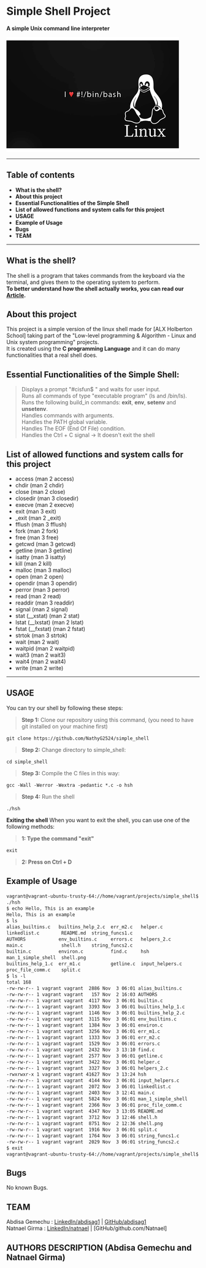 # Simple Shell Project

**A simple Unix command line interpreter**

![shell](/shell.png)


****
## Table of contents
 - **What is the shell?**
 - **About this project**
 - **Essential Functionalities of the Simple Shell**
 - **List of allowed functions and system calls for this project**
 - **USAGE**
 - **Example of Usage**
 - **Bugs**
 - **TEAM**
 ****

## What is the shell?
The shell is a program that takes commands from the keyboard via the terminal, and gives them to the operating system to perform.\
**To better understand how the shell actually works, you can read our [Article].**

## About this project
This project is a simple version of the linux shell made for [ALX Holberton School] taking part of the "Low-level programming & Algorithm - Linux and Unix system programming" projects.\
It is created using the **C programming Language** and it can do many functionalities that a real shell does.

## Essential Functionalities of the Simple Shell:
> Displays a prompt "#cisfun$ " and waits for user input.\
> Runs all commands of type "executable program" (ls and /bin/ls).\
> Runs the following build_in commands: **exit**, **env**, **setenv** and **unsetenv**.\
> Handles commands with arguments.\
> Handles the PATH global variable.\
> Handles The EOF (End Of File) condition.\
> Handles the Ctrl + C signal -> It doesn't exit the shell

## List of allowed functions and system calls for this project
 - access (man 2 access)
 - chdir (man 2 chdir)
 - close (man 2 close)
 - closedir (man 3 closedir)
 - execve (man 2 execve)
 - exit (man 3 exit)
 - _exit (man 2 _exit)
 - fflush (man 3 fflush)
 - fork (man 2 fork)
 - free (man 3 free)
 - getcwd (man 3 getcwd)
 - getline (man 3 getline)
 - isatty (man 3 isatty)
 - kill (man 2 kill)
 - malloc (man 3 malloc)
 - open (man 2 open)
 - opendir (man 3 opendir)
 - perror (man 3 perror)
 - read (man 2 read)
 - readdir (man 3 readdir)
 - signal (man 2 signal)
 - stat (__xstat) (man 2 stat)
 - lstat (__lxstat) (man 2 lstat)
 - fstat (__fxstat) (man 2 fstat)
 - strtok (man 3 strtok)
 - wait (man 2 wait)
 - waitpid (man 2 waitpid)
 - wait3 (man 2 wait3)
 - wait4 (man 2 wait4)
 - write (man 2 write)
****

## USAGE
You can try our shell by following these steps:
> **Step 1:** Clone our repository using this command, (you need to have git installed on your machine first)
````
git clone https://github.com/NathyG2524/simple_shell
````
> **Step 2:** Change directory to simple_shell:
````
cd simple_shell
````
> **Step 3:** Compile the C files in this way:
````
gcc -Wall -Werror -Wextra -pedantic *.c -o hsh
````
> **Step 4:** Run the shell
````
./hsh
````
**Exiting the shell**
When you want to exit the shell, you can use one of the following methods:
> **1: Type the command "exit"**
````
exit
````
> **2: Press on Ctrl + D**

## Example of Usage
````
vagrant@vagrant-ubuntu-trusty-64://home/vagrant/projects/simple_shell$ ./hsh
$ echo Hello, This is an example
Hello, This is an example
$ ls
alias_builtins.c   builtins_help_2.c  err_m2.c   helper.c         linkedlist.c        README.md  string_funcs1.c
AUTHORS            env_builtins.c     errors.c   helpers_2.c      main.c              shell.h    string_funcs2.c
builtin.c          environ.c          find.c     hsh              man_1_simple_shell  shell.png
builtins_help_1.c  err_m1.c           getline.c  input_helpers.c  proc_file_comm.c    split.c
$ ls -l
total 168
-rw-rw-r-- 1 vagrant vagrant  2886 Nov  3 06:01 alias_builtins.c
-rw-rw-r-- 1 vagrant vagrant   157 Nov  2 16:03 AUTHORS
-rw-rw-r-- 1 vagrant vagrant  4117 Nov  3 06:01 builtin.c
-rw-rw-r-- 1 vagrant vagrant  3393 Nov  3 06:01 builtins_help_1.c
-rw-rw-r-- 1 vagrant vagrant  1146 Nov  3 06:01 builtins_help_2.c
-rw-rw-r-- 1 vagrant vagrant  3115 Nov  3 06:01 env_builtins.c
-rw-rw-r-- 1 vagrant vagrant  1384 Nov  3 06:01 environ.c
-rw-rw-r-- 1 vagrant vagrant  3256 Nov  3 06:01 err_m1.c
-rw-rw-r-- 1 vagrant vagrant  1333 Nov  3 06:01 err_m2.c
-rw-rw-r-- 1 vagrant vagrant  1529 Nov  3 06:01 errors.c
-rw-rw-r-- 1 vagrant vagrant  2432 Nov  3 13:10 find.c
-rw-rw-r-- 1 vagrant vagrant  2577 Nov  3 06:01 getline.c
-rw-rw-r-- 1 vagrant vagrant  3422 Nov  3 06:01 helper.c
-rw-rw-r-- 1 vagrant vagrant  3327 Nov  3 06:01 helpers_2.c
-rwxrwxr-x 1 vagrant vagrant 41627 Nov  3 13:24 hsh
-rw-rw-r-- 1 vagrant vagrant  4144 Nov  3 06:01 input_helpers.c
-rw-rw-r-- 1 vagrant vagrant  2072 Nov  3 06:01 linkedlist.c
-rw-rw-r-- 1 vagrant vagrant  2403 Nov  3 12:41 main.c
-rw-rw-r-- 1 vagrant vagrant  5824 Nov  3 06:01 man_1_simple_shell
-rw-rw-r-- 1 vagrant vagrant  2366 Nov  3 06:01 proc_file_comm.c
-rw-rw-r-- 1 vagrant vagrant  4347 Nov  3 13:05 README.md
-rw-rw-r-- 1 vagrant vagrant  3712 Nov  3 12:46 shell.h
-rw-rw-r-- 1 vagrant vagrant  8751 Nov  2 12:36 shell.png
-rw-rw-r-- 1 vagrant vagrant  1916 Nov  3 06:01 split.c
-rw-rw-r-- 1 vagrant vagrant  1764 Nov  3 06:01 string_funcs1.c
-rw-rw-r-- 1 vagrant vagrant  2029 Nov  3 06:01 string_funcs2.c
$ exit
vagrant@vagrant-ubuntu-trusty-64://home/vagrant/projects/simple_shell$

````
## Bugs
No known Bugs.

## TEAM
Abdisa Gemechu  : [LinkedIn/abdisag1] | [GitHub/abdisag1] \
Natnael Girma : [LinkedIn/natnael] | [GitHub/github.com/Natnael] 

[Article]: <https://www.linkedin.com/pulse/what-happens-when-you-type-ls-l-c-shell-abdisa-gemechu/?published=t/>
[Holberton School]: <https://www.holbertonschool.com>
[LinkedIn/abdisag1]: <https://www.linkedin.com/in/abdisag1/>
[LinkedIn/Natnael]: <https://www.linkedin.com/in/nathy-girma-6370281b9/>
[GitHub/abdisag1]: <https://github.com/abdisag1>
[GitHub/Natnael]: <https://github.com/NathyG2524>


## AUTHORS DESCRIPTION (Abdisa Gemechu and Natnael Girma)
 
